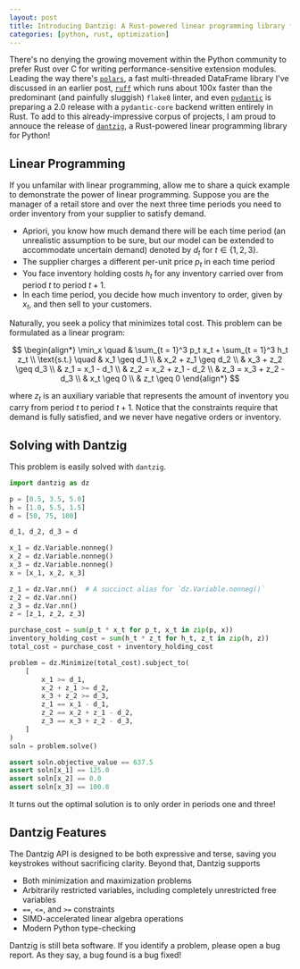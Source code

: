 ```yaml
---
layout: post
title: Introducing Dantzig: A Rust-powered linear programming library for Python
categories: [python, rust, optimization]
---
```


There's no denying the growing movement within the Python community to prefer Rust over C for writing performance-sensitive extension modules. Leading the way there's [`polars`](https://github.com/pola-rs/polars), a fast multi-threaded DataFrame library I've discussed in an earlier post, [`ruff`](https://github.com/charliermarsh/ruff) which runs about 100x faster than the predominant (and painfully sluggish) `flake8` linter, and even [`pydantic`](https://github.com/pydantic/pydantic) is preparing a 2.0 release with a `pydantic-core` backend written entirely in Rust.  To add to this already-impressive corpus of projects, I am proud to annouce the release of [`dantzig`](https://github.com/matteosantama/dantzig), a Rust-powered linear programming library for Python! 

## Linear Programming

If you unfamilar with linear programming, allow me to share a quick example to demonstrate the power of linear programming. Suppose you are the manager of a retail store and over the next three time periods you need to order inventory from your supplier to satisfy demand. 

- Apriori, you know how much demand there will be each time period (an unrealistic assumption to be sure, but our model can be extended to accommodate uncertain demand) denoted by $d_t$ for $t \in \{1, 2, 3\}$. 
- The supplier charges a different per-unit price $p_t$ in each time period
- You face inventory holding costs $h_t$ for any inventory carried over from period $t$ to period $t + 1$.
- In each time period, you decide how much inventory to order, given by $x_t$, and then sell to your customers.

Naturally, you seek a policy that minimizes total cost. This problem can be formulated as a linear program:

$$
\begin{align*}
\min_x \quad & \sum_{t = 1}^3 p_t x_t + \sum_{t = 1}^3 h_t z_t \\
\text{s.t.} \quad & x_1 \geq d_1 \\
& x_2 + z_1 \geq d_2 \\
& x_3 + z_2 \geq d_3 \\
& z_1 = x_1 - d_1 \\
& z_2 = x_2 + z_1 - d_2 \\
& z_3 = x_3 + z_2 - d_3 \\
& x_t \geq 0 \\
& z_t \geq 0
\end{align*}
$$

where $z_t$ is an auxiliary variable that represents the amount of inventory you carry from period $t$ to period $t + 1$. Notice that the constraints require that demand is fully satisfied, and we never have negative orders or inventory.

## Solving with Dantzig

This problem is easily solved with `dantzig`.

```python
import dantzig as dz

p = [0.5, 3.5, 5.0]
h = [1.0, 5.5, 1.5]
d = [50, 75, 100]

d_1, d_2, d_3 = d

x_1 = dz.Variable.nonneg()
x_2 = dz.Variable.nonneg()
x_3 = dz.Variable.nonneg()
x = [x_1, x_2, x_3]

z_1 = dz.Var.nn()  # A succinct alias for `dz.Variable.nonneg()`
z_2 = dz.Var.nn()
z_3 = dz.Var.nn()
z = [z_1, z_2, z_3]

purchase_cost = sum(p_t * x_t for p_t, x_t in zip(p, x))
inventory_holding_cost = sum(h_t * z_t for h_t, z_t in zip(h, z))
total_cost = purchase_cost + inventory_holding_cost

problem = dz.Minimize(total_cost).subject_to(
    [
        x_1 >= d_1,
        x_2 + z_1 >= d_2,
        x_3 + z_2 >= d_3,
        z_1 == x_1 - d_1,
        z_2 == x_2 + z_1 - d_2,
        z_3 == x_3 + z_2 - d_3,
    ]
)
soln = problem.solve()

assert soln.objective_value == 637.5
assert soln[x_1] == 125.0
assert soln[x_2] == 0.0
assert soln[x_3] == 100.0
```

It turns out the optimal solution is to only order in periods one and three!

## Dantzig Features

The Dantzig API is designed to be both expressive and terse, saving you keystrokes without sacrificing clarity. Beyond that, Dantzig supports

- Both minimization and maximization problems
- Arbitrarily restricted variables, including completely unrestricted free variables
- `==`, `<=`, and `>=` constraints
- SIMD-accelerated linear algebra operations
- Modern Python type-checking

Dantzig is still beta software. If you identify a problem, please open a bug report. As they say, a bug found is a bug fixed!
